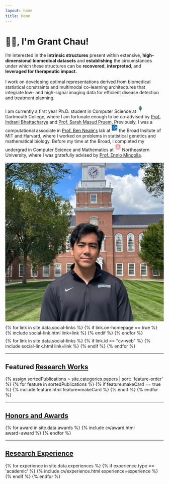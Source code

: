 ```yaml
---
layout: home
title: Home
---
```


<div id ="intro-wrapper" class="l-middle">
	<div id="intro-title-wrapper" class="intro-left">
		<h1 id="intro-title">👋🏽, I'm Grant Chau!</h1>
	</div>
	<div class="intro-left">
	<div class="intro-left">
		<div class="intro-left">
		I’m interested in the <b>intrinsic structures</b> present within extensive, <b>high-dimensional biomedical datasets</b> and <b>establishing</b> the circumstances under which these structures can be <b>recovered</b>, <b>interpreted</b>, and <b>leveraged for therapeutic impact.</b>
	</div>
	<div style="height: 1rem"></div>
	<div>
		I work on developing optimal representations derived from biomedical statistical constraints and multimodal co-learning architectures that integrate low- and high-signal imaging data for efficient disease detection and treatment planning.
	</div>
	<div style="height: 1rem"></div>
		I am currently a first year Ph.D. student in Computer Science at <img class="intro-logo" style="width: 19px; padding-bottom: 5px;" src="/images/dartmouth.svg"> Dartmouth College, where I am fortunate enough to be co-advised by <a href="https://sites.dartmouth.edu/bhattacharya-lab/" target="_blank">Prof. Indrani Bhattacharya</a> and <a href="https://persist-lab.github.io/portfolio/" target="_blank">Prof. Sarah Masud Pruem</a>. Previously, I was a computational associate in <a href="https://www.broadinstitute.org/bios/benjamin-neale" target="_blank">Prof. Ben Neale's</a> lab at <img class="intro-logo" style="width: 19px; padding-bottom: 5px;" src="/images/broad.svg"> the Broad Insitute of MIT and Harvard, where I worked on problems in statistical genetics and mathematical biology. Before my time at the Broad, I completed my undergrad in Computer Science and Mathematics at <img class="intro-logo" style="width: 19px; padding-bottom: 5px;" src="/images/neu.svg"> Northeastern University, where I was gratefully advised by <a href="https://bouve.northeastern.edu/directory/ennio-mingolla/" target="_blank">Prof. Ennio Mingolla</a>.
	</div>
	<div style="height: 1rem"></div>

</div>

<div class="intro-right">
	<img id="intro-image" class="intro-right" src="/images/profile_3.jpg">
	<div style="height: 0.5rem"></div>
	<div id="intro-image-links" class="intro-right">
		{% for link in site.data.social-links %}
			{% if link.on-homepage == true %}
				{% include social-link.html link=link %}
			{% endif %}
		{% endfor %}
	</div>
	<div style="height: 0.5rem"></div>
	<div id="intro-cv-wrapper" class="intro-right">
		{% for link in site.data.social-links %}
			{% if link.id == "cv-web" %}
				{% include social-link.html link=link %}
			{% endif %}
		{% endfor %}
		<!-- <div id="intro-cv"><a href="/cv">Here's my CV.</a></div> -->
	</div>
	</div>
</div>

<hr class="l-middle home-hr">

<h2 class="feature-title l-middle">
	Featured <a href="/cv#writing">Research Works</a>
</h2>
<div class="cover-wrapper l-screen">
	{% assign sortedPublications = site.categories.papers | sort: 'feature-order' %}
	{% for feature in sortedPublications %}
		{% if feature.makeCard == true %}
			{% include feature.html feature=makeCard %}
		{% endif %}
	{% endfor %}
</div>

<hr class="l-middle home-hr">

<h2 class="feature-title l-middle">
	<a href="/cv#honors-and-awards">Honors and Awards</a>
</h2>
{% for award in site.data.awards %}
{% include cv/award.html award=award %}
{% endfor %}

<hr class="l-middle home-hr">

<h2 class="feature-title l-middle">
	<a href="/cv#academic-research-experience">Research Experience</a>
</h2>
{% for experience in site.data.experiences %}
{% if experience.type == 'academic' %}
{% include cv/experience.html experience=experience %}
{% endif %}
{% endfor %}
